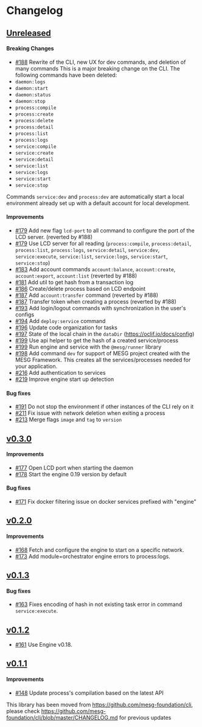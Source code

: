 # Changelog

## [Unreleased](https://github.com/mesg-foundation/js-sdk/releases/tag/%40mesg%2Fcli%40X.X.X)

#### Breaking Changes

- [#188](https://github.com/mesg-foundation/js-sdk/pull/188) Rewrite of the CLI, new UX for dev commands, and deletion of many commands
This is a major breaking change on the CLI.
The following commands have been deleted:
- `daemon:logs`
- `daemon:start`
- `daemon:status`
- `daemon:stop`
- `process:compile`
- `process:create`
- `process:delete`
- `process:detail`
- `process:list`
- `process:logs`
- `service:compile`
- `service:create`
- `service:detail`
- `service:list`
- `service:logs`
- `service:start`
- `service:stop`

Commands `service:dev` and `process:dev` are automatically start a local environment already set up with a default account for local development.

#### Improvements

- [#179](https://github.com/mesg-foundation/js-sdk/pull/179) Add new flag `lcd-port` to all command to configure the port of the LCD server. (reverted by #188)
- [#179](https://github.com/mesg-foundation/js-sdk/pull/179) Use LCD server for all reading (`process:compile`, `process:detail`, `process:list`, `process:logs`, `service:detail`, `service:dev`, `service:execute`, `service:list`, `service:logs`, `service:start`, `service:stop`)
- [#183](https://github.com/mesg-foundation/js-sdk/pull/183) Add account commands `account:balance`, `account:create`, `account:export`, `account:list` (reverted by #188)
- [#181](https://github.com/mesg-foundation/js-sdk/pull/181) Add util to get hash from a transaction log
- [#186](https://github.com/mesg-foundation/js-sdk/pull/186) Create/delete process based on LCD endpoint
- [#187](https://github.com/mesg-foundation/js-sdk/pull/187) Add `account:transfer` command (reverted by #188)
- [#187](https://github.com/mesg-foundation/js-sdk/pull/187) Transfer token when creating a process (reverted by #188)
- [#193](https://github.com/mesg-foundation/js-sdk/pull/193) Add login/logout commands with synchronization in the user's configs
- [#194](https://github.com/mesg-foundation/js-sdk/pull/194) Add `deploy:service` command
- [#196](https://github.com/mesg-foundation/js-sdk/pull/196) Update code organization for tasks
- [#197](https://github.com/mesg-foundation/js-sdk/pull/197) State of the local chain in the `dataDir` (https://oclif.io/docs/config)
- [#199](https://github.com/mesg-foundation/js-sdk/pull/199) Use api helper to get the hash of a created service/process
- [#199](https://github.com/mesg-foundation/js-sdk/pull/199) Run engine and service with the `@mesg/runner` library
- [#198](https://github.com/mesg-foundation/js-sdk/198) Add command `dev` for support of MESG project created with the MESG Framework. This creates all the services/processes needed for your application.
- [#216](https://github.com/mesg-foundation/js-sdk/pull/216) Add authentication to services
- [#219](https://github.com/mesg-foundation/js-sdk/pull/219) Improve engine start up detection

#### Bug fixes

- [#191](https://github.com/mesg-foundation/js-sdk/pull/191) Do not stop the environment if other instances of the CLI rely on it
- [#211](https://github.com/mesg-foundation/js-sdk/pull/211) Fix issue with network deletion when exiting a process
- [#213](https://github.com/mesg-foundation/js-sdk/pull/213) Merge flags `image` and `tag` to `version`

## [v0.3.0](https://github.com/mesg-foundation/js-sdk/releases/tag/%40mesg%2Fcli%400.3.0)

#### Improvements

- [#177](https://github.com/mesg-foundation/js-sdk/pull/177) Open LCD port when starting the daemon
- [#178](https://github.com/mesg-foundation/js-sdk/pull/178) Start the engine 0.19 version by default

#### Bug fixes

- [#171](https://github.com/mesg-foundation/js-sdk/pull/171) Fix docker filtering issue on docker services prefixed with "engine"

## [v0.2.0](https://github.com/mesg-foundation/js-sdk/releases/tag/%40mesg%2Fcli%400.2.0)

#### Improvements

- [#168](https://github.com/mesg-foundation/js-sdk/pull/168) Fetch and configure the engine to start on a specific network.
- [#173](https://github.com/mesg-foundation/js-sdk/pull/173) Add module=orchestrator engine errors to process:logs.

## [v0.1.3](https://github.com/mesg-foundation/js-sdk/releases/tag/%40mesg%2Fcli%400.1.3)

#### Bug fixes

- [#163](https://github.com/mesg-foundation/js-sdk/pull/163) Fixes encoding of hash in not existing task error in command `service:execute`.

## [v0.1.2](https://github.com/mesg-foundation/js-sdk/releases/tag/%40mesg%2Fcli%400.1.2)

- [#161](https://github.com/mesg-foundation/js-sdk/pull/161) Use Engine v0.18.

## [v0.1.1](https://github.com/mesg-foundation/js-sdk/releases/tag/%40mesg%2Fcli%400.1.1)

#### Improvements

- [#148](https://github.com/mesg-foundation/js-sdk/pull/148) Update process's compilation based on the latest API

This library has been moved from https://github.com/mesg-foundation/cli, please check https://github.com/mesg-foundation/cli/blob/master/CHANGELOG.md for previous updates
